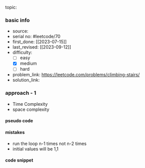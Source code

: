 topic:

### basic info
- source: 
- serial no: #leetcode/70
- first_done: [[2023-07-15]]
- last_revised: [[2023-09-12]]
- difficulty:
	- [ ] easy
	- [x] medium
	- [ ] hard
- problem_link: https://leetcode.com/problems/climbing-stairs/
- solution_link:

### approach - 1
- Time Complexity
- space complexity

#### pseudo code

#### mistakes
- run the loop n-1 times not n-2 times
- initial values will be 1,1
#### code snippet
```python

```